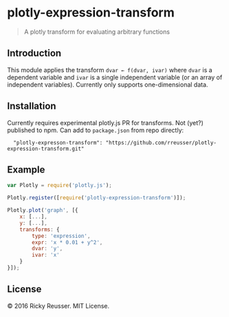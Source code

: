 # plotly-expression-transform

> A plotly transform for evaluating arbitrary functions

## Introduction

This module applies the transform `dvar ← f(dvar, ivar)` where `dvar` is a dependent variable and `ivar` is a single independent variable (or an array of independent variables). Currently only supports one-dimensional data. 

## Installation
Currently requires experimental plotly.js PR for transforms. Not (yet?) published to npm. Can add to `package.json` from repo directly:

```javscript
  "plotly-expresson-transform": "https://github.com/rreusser/plotly-expression-transform.git"
```

## Example

```javascript
var Plotly = require('plotly.js');

Plotly.register([require('plotly-expression-transform')]);

Plotly.plot('graph', [{
    x: [...],
    y: [...],
    transforms: {
        type: 'expression',
        expr: 'x * 0.01 + y^2',
        dvar: 'y',
        ivar: 'x'
    }
}]);

```

## License

&copy; 2016 Ricky Reusser. MIT License.
